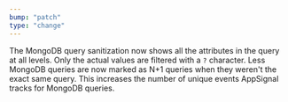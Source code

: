 ```yaml
---
bump: "patch"
type: "change"
---
```


The MongoDB query sanitization now shows all the attributes in the query at all levels.
Only the actual values are filtered with a `?` character. Less MongoDB queries are now marked
as N+1 queries when they weren't the exact same query. This increases the number of unique events
AppSignal tracks for MongoDB queries.
